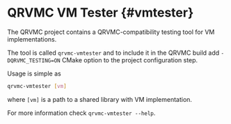 # QRVMC VM Tester {#vmtester}

The QRVMC project contains a QRVMC-compatibility testing tool for VM implementations.

The tool is called `qrvmc-vmtester` and to include it in the QRVMC build
add `-DQRVMC_TESTING=ON` CMake option to the project configuration step.

Usage is simple as

```sh
qrvmc-vmtester [vm]
```

where `[vm]` is a path to a shared library with VM implementation.

For more information check `qrvmc-vmtester --help`.
